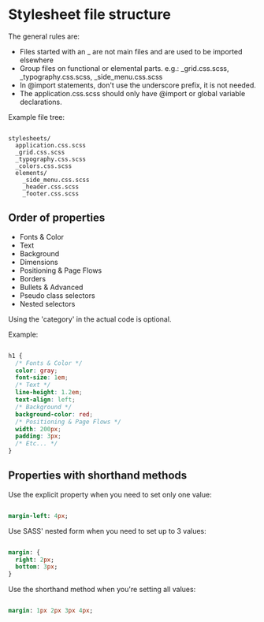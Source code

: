 Stylesheet file structure
=========================

The general rules are:

- Files started with an _ are not main files and are used to be imported elsewhere
- Group files on functional or elemental parts. e.g.: _grid.css.scss, _typography.css.scss, _side_menu.css.scss
- In @import statements, don't use the underscore prefix, it is not needed.
- The application.css.scss should only have @import or global variable declarations.

Example file tree:

```

stylesheets/
  application.css.scss
  _grid.css.scss
  _typography.css.scss
  _colors.css.scss
  elements/
    _side_menu.css.scss
    _header.css.scss
    _footer.css.scss

```

Order of properties
-------------------

+ Fonts & Color
+ Text
+ Background
+ Dimensions
+ Positioning & Page Flows
+ Borders
+ Bullets & Advanced
+ Pseudo class selectors
+ Nested selectors

Using the 'category' in the actual code is optional.

Example:

```css

h1 {
  /* Fonts & Color */
  color: gray;
  font-size: 1em;
  /* Text */
  line-height: 1.2em;
  text-align: left;
  /* Background */
  background-color: red;
  /* Positioning & Page Flows */
  width: 200px;
  padding: 3px;
  /* Etc... */
}

```

Properties with shorthand methods
---------------------------------

Use the explicit property when you need to set only one value:

```sass

margin-left: 4px;

```

Use SASS' nested form when you need to set up to 3 values:

```sass

margin: {
  right: 2px;
  bottom: 3px;
}

```

Use the shorthand method when you're setting all values:

```sass

margin: 1px 2px 3px 4px;

```

